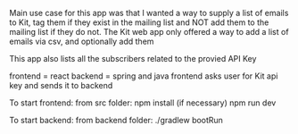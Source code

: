 Main use case for this app was that I wanted a way to supply a list of emails to Kit, tag them if they exist in the mailing list
and NOT add them to the mailing list if they do not. The Kit web app only offered a way to add a list of emails via csv, and
optionally add them

This app also lists all the subscribers related to the provied API Key

frontend = react
backend = spring and java
frontend asks user for Kit api key and sends it to backend

To start frontend:
from src folder: 
npm install (if necessary)
npm run dev

To start backend:
from backend folder: 
./gradlew bootRun
